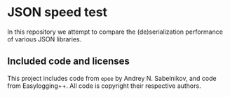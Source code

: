 # JSON speed test

In this repository we attempt to compare the (de)serialization performance of
various JSON libraries. 

## Included code and licenses

This project includes code from `epee` by Andrey N. Sabelnikov, and code from
Easylogging++. All code is copyright their respective authors.

 

